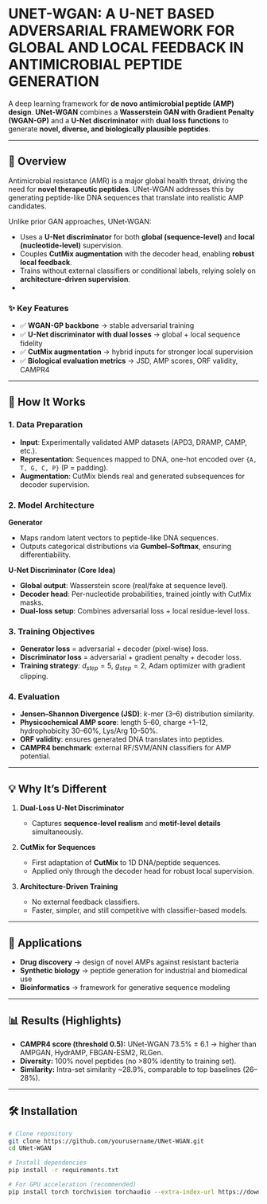 # UNET-WGAN: A U-NET BASED ADVERSARIAL FRAMEWORK FOR GLOBAL AND LOCAL FEEDBACK IN ANTIMICROBIAL PEPTIDE GENERATION

A deep learning framework for **de novo antimicrobial peptide (AMP) design**. 
**UNet-WGAN** combines a **Wasserstein GAN with Gradient Penalty (WGAN-GP)** and a **U-Net discriminator** with **dual loss functions** to generate **novel, diverse, and biologically plausible peptides**.  

---

## 📌 Overview

Antimicrobial resistance (AMR) is a major global health threat, driving the need for **novel therapeutic peptides**. UNet-WGAN addresses this by generating peptide-like DNA sequences that translate into realistic AMP candidates.  

Unlike prior GAN approaches, UNet-WGAN:  
- Uses a **U-Net discriminator** for both **global (sequence-level)** and **local (nucleotide-level)** supervision.  
- Couples **CutMix augmentation** with the decoder head, enabling **robust local feedback**.  
- Trains without external classifiers or conditional labels, relying solely on **architecture-driven supervision**.
- 
### ✨ Key Features  
- ✅ **WGAN-GP backbone** → stable adversarial training  
- ✅ **U-Net discriminator with dual losses** → global + local sequence fidelity  
- ✅ **CutMix augmentation** → hybrid inputs for stronger local supervision  
- ✅ **Biological evaluation metrics** → JSD, AMP scores, ORF validity, CAMPR4  

---

## 🔬 How It Works  

### 1. Data Preparation  
- **Input**: Experimentally validated AMP datasets (APD3, DRAMP, CAMP, etc.).  
- **Representation**: Sequences mapped to DNA, one-hot encoded over `{A, T, G, C, P}` (P = padding).  
- **Augmentation**: CutMix blends real and generated subsequences for decoder supervision.  

### 2. Model Architecture  

**Generator**  
- Maps random latent vectors to peptide-like DNA sequences.  
- Outputs categorical distributions via **Gumbel–Softmax**, ensuring differentiability.  

**U-Net Discriminator (Core Idea)**  
- **Global output**: Wasserstein score (real/fake at sequence level).  
- **Decoder head**: Per-nucleotide probabilities, trained jointly with CutMix masks.  
- **Dual-loss setup**: Combines adversarial loss + local residue-level loss.  

### 3. Training Objectives  
- **Generator loss** = adversarial + decoder (pixel-wise) loss.  
- **Discriminator loss** = adversarial + gradient penalty + decoder loss.  
- **Training strategy**: $d_{step}=5$, $g_{step}=2$, Adam optimizer with gradient clipping.  

### 4. Evaluation  
- **Jensen–Shannon Divergence (JSD)**: $k$-mer (3–6) distribution similarity.  
- **Physicochemical AMP score**: length 5–60, charge +1–12, hydrophobicity 30–60%, Lys/Arg 10–50%.  
- **ORF validity**: ensures generated DNA translates into peptides.  
- **CAMPR4 benchmark**: external RF/SVM/ANN classifiers for AMP potential.  

---

## 💡 Why It’s Different  

1. **Dual-Loss U-Net Discriminator**  
   - Captures **sequence-level realism** and **motif-level details** simultaneously.  

2. **CutMix for Sequences**  
   - First adaptation of **CutMix** to 1D DNA/peptide sequences.  
   - Applied only through the decoder head for robust local supervision.  

3. **Architecture-Driven Training**  
   - No external feedback classifiers.  
   - Faster, simpler, and still competitive with classifier-based models.  

---

## 🧪 Applications  

- **Drug discovery** → design of novel AMPs against resistant bacteria  
- **Synthetic biology** → peptide generation for industrial and biomedical use  
- **Bioinformatics** → framework for generative sequence modeling  

---

## 📊 Results (Highlights)  

- **CAMPR4 score (threshold 0.5):** UNet-WGAN 73.5% ± 6.1 → higher than AMPGAN, HydrAMP, FBGAN-ESM2, RLGen.  
- **Diversity:** 100% novel peptides (no >80% identity to training set).  
- **Similarity:** Intra-set similarity ~28.9%, comparable to top baselines (26–28%).  

---

## 🛠 Installation  

```bash
# Clone repository
git clone https://github.com/yourusername/UNet-WGAN.git
cd UNet-WGAN

# Install dependencies
pip install -r requirements.txt

# For GPU acceleration (recommended)
pip install torch torchvision torchaudio --extra-index-url https://download.pytorch.org/whl/cu116

